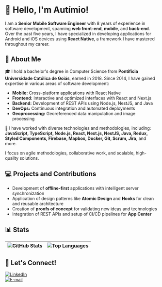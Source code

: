 # 👋 Hello, I'm Autímio!

I am a **Senior Mobile Software Engineer** with 8 years of experience in software development, spanning **web front-end**, **mobile**, and **back-end**. Over the past five years, I have specialized in developing applications for Android and iOS devices using **React Native**, a framework I have mastered throughout my career.

## 🌟 About Me

🎓 I hold a bachelor's degree in Computer Science from **Pontifícia Universidade Católica de Goiás**, earned in 2018. Since 2014, I have gained expertise in various areas of software development:

- **Mobile:** Cross-platform applications with React Native  
- **Frontend:** Interactive and optimized interfaces with React and Next.js  
- **Backend:** Development of REST APIs using Node.js, NestJS, and Java  
- **DevOps:** Continuous integration and automated deployments  
- **Geoprocessing:** Georeferenced data manipulation and image processing  

💼 I have worked with diverse technologies and methodologies, including:  
**JavaScript, TypeScript, Node.js, React, Next.js, NestJS, Java, Redux, Styled Components, Firebase, Mapbox, Docker, Git, Scrum, Jira**, and more.  

I focus on agile methodologies, collaborative work, and scalable, high-quality solutions.

## 💻 Projects and Contributions

- Development of **offline-first** applications with intelligent server synchronization  
- Application of design patterns like **Atomic Design** and **Hooks** for clean and reusable architecture  
- Creation of **proofs of concept** for validating new ideas and technologies  
- Integration of REST APIs and setup of CI/CD pipelines for **App Center**  

## 📊 Stats

| ![GitHub Stats](https://github-readme-stats.vercel.app/api?username=autimio&show_icons=true&count_private=true&hide_border=true) | ![Top Languages](https://github-readme-stats.vercel.app/api/top-langs/?username=autimio&hide_border=true&layout=compact) |
| ------------------------------------------------------------------------------------------------------------------------------- | -------------------------------------------------------------------------------------------------------------------------- |

## 🤝 Let's Connect!

[![LinkedIn](https://img.shields.io/badge/-LinkedIn-000?style=for-the-badge&logo=linkedin&logoColor=30A3DC)](https://www.linkedin.com/in/autimio)  
[![E-mail](https://img.shields.io/badge/-Email-000?style=for-the-badge&logo=microsoft-outlook&logoColor=E94D5F)](mailto:autimio.dev@gmail.com)  
